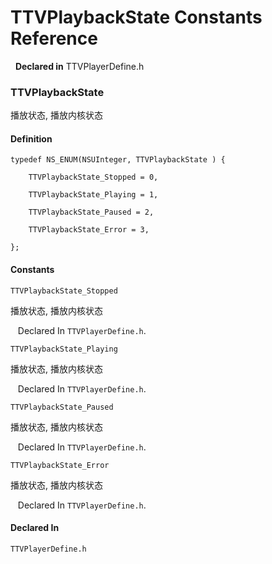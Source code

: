 # TTVPlaybackState Constants Reference

&nbsp;&nbsp;**Declared in** TTVPlayerDefine.h  

### TTVPlaybackState

播放状态, 播放内核状态

#### Definition
    typedef NS_ENUM(NSUInteger, TTVPlaybackState ) {   
        
        TTVPlaybackState_Stopped = 0,
        
        TTVPlaybackState_Playing = 1,
        
        TTVPlaybackState_Paused = 2,
        
        TTVPlaybackState_Error = 3,
        
    };

#### Constants

<a name="" title="TTVPlaybackState_Stopped"></a><code>TTVPlaybackState_Stopped</code>

播放状态, 播放内核状态

&nbsp;&nbsp;&nbsp;Declared In `TTVPlayerDefine.h`.

<a name="" title="TTVPlaybackState_Playing"></a><code>TTVPlaybackState_Playing</code>

播放状态, 播放内核状态

&nbsp;&nbsp;&nbsp;Declared In `TTVPlayerDefine.h`.

<a name="" title="TTVPlaybackState_Paused"></a><code>TTVPlaybackState_Paused</code>

播放状态, 播放内核状态

&nbsp;&nbsp;&nbsp;Declared In `TTVPlayerDefine.h`.

<a name="" title="TTVPlaybackState_Error"></a><code>TTVPlaybackState_Error</code>

播放状态, 播放内核状态

&nbsp;&nbsp;&nbsp;Declared In `TTVPlayerDefine.h`.

#### Declared In
`TTVPlayerDefine.h`

